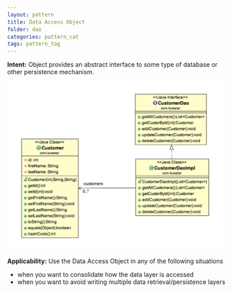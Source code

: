 ```yaml
---
layout: pattern
title: Data Access Object
folder: dao
categories: pattern_cat
tags: pattern_tag
---
```


**Intent:** Object provides an abstract interface to some type of database or
other persistence mechanism.

![alt text](./etc/dao.png "Data Access Object")

**Applicability:** Use the Data Access Object in any of the following situations

* when you want to consolidate how the data layer is accessed
* when you want to avoid writing multiple data retrieval/persistence layers